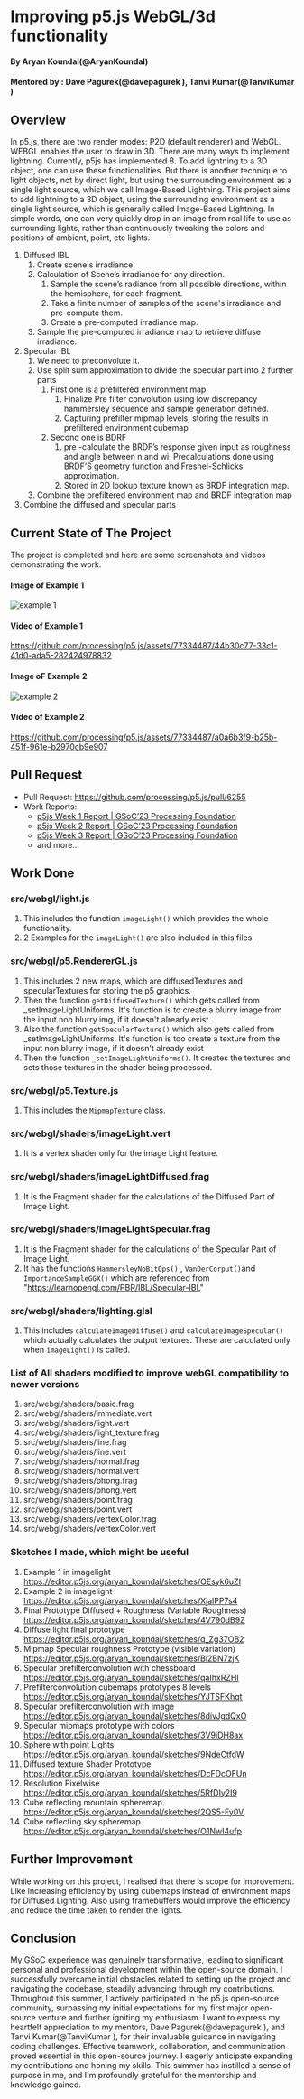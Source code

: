 # Improving p5.js WebGL/3d functionality

#### By Aryan Koundal(@AryanKoundal)
#### Mentored by : Dave Pagurek(@davepagurek ), Tanvi Kumar(@TanviKumar )

## Overview

In p5.js, there are two render modes: P2D (default renderer) and WebGL. WEBGL 
enables the user to draw in 3D. There are many ways to implement lightning. 
Currently, p5js has implemented 8. To add lightning to a 3D object, one can
use these functionalities. But there is another technique to light objects,
not by direct light, but using the surrounding environment as a single light
source, which we call Image-Based Lightning. 
This project aims to add lightning to a 3D object, using the surrounding 
environment as a single light source, which is generally called Image-Based 
Lightning. In simple words, one can very quickly drop in an image from real 
life to use as surrounding lights, rather than continuously tweaking the colors 
and positions of ambient, point, etc lights.

1. Diffused IBL
    1. Create scene's irradiance.
    1. Calculation of Scene’s irradiance for any direction.
        1. Sample the scene’s radiance from all possible directions, within the
        hemisphere, for each fragment.
        1. Take a finite number of samples of the scene's irradiance and pre-compute them.
        1. Create a pre-computed irradiance map.
    1. Sample the pre-computed irradiance map to retrieve diffuse irradiance.
1. Specular IBL
    1. We need to preconvolute it.
    1. Use split sum approximation to divide the specular part into 2 further parts
        1. First one is a prefiltered environment map.
            1. Finalize Pre filter convolution using low discrepancy hammersley sequence 
            and sample generation defined.
            1. Capturing prefilter mipmap levels, storing the results in prefiltered 
            environment cubemap
        1. Second one is BDRF 
            1. pre -calculate the BRDF’s response given input as roughness and angle
            between n and wi. 
                Precalculations done using BRDF’S geometry function and Fresnel-Schlicks approximation.
            1. Stored in 2D lookup texture known as BRDF integration map.
    1. Combine the  prefiltered environment map and  BRDF integration map
1. Combine the diffused and specular parts


## Current State of The Project

The project is completed and here are some screenshots and videos demonstrating the work.

#### Image of Example 1 
![example 1](https://github.com/processing/p5.js/assets/77334487/8d818df0-17a8-4332-b369-bcb79a5afc67)

#### Video of Example 1
https://github.com/processing/p5.js/assets/77334487/44b30c77-33c1-41d0-ada5-282424978832

#### Image oF Example 2
![example 2](https://github.com/processing/p5.js/assets/77334487/e46f24b8-2713-4d2b-8392-744585da6a5b)

#### Video of Example 2
https://github.com/processing/p5.js/assets/77334487/a0a6b3f9-b25b-451f-961e-b2970cb9e907

## Pull Request

- Pull Request: https://github.com/processing/p5.js/pull/6255
- Work Reports:
    - [p5js Week 1 Report | GSoC’23 Processing Foundation](https://aryankoundal.medium.com/p5js-week-1-report-gsoc23-processing-foundation-9910934112e5)
    - [p5js Week 2 Report | GSoC’23 Processing Foundation](https://aryankoundal.medium.com/p5js-week-2-report-gsoc23-processing-foundation-c8a36f5cf34)
    - [p5js Week 3 Report | GSoC’23 Processing Foundation](https://aryankoundal.medium.com/p5js-week-3-report-gsoc23-processing-foundation-39043d0363e2)
    - and more...


## Work Done

### src/webgl/light.js
1. This includes the function `imageLight()` which provides the whole functionality.
1. 2 Examples for the `imageLight()` are also included in this files.
 
### src/webgl/p5.RendererGL.js
1. This includes 2 new maps, which are diffusedTextures and specularTextures for storing the p5 graphics.
1. Then the function `getDiffusedTexture()` which gets called from _setImageLightUniforms. It's function is to create a blurry 
image from the input non blurry img, if it doesn't already exist.
1. Also the function `getSpecularTexture()` which also gets called from _setImageLightUniforms. It's function is too create a texture
 from the input non blurry image, if it doesn't already exist
1. Then the function `_setImageLightUniforms()`. It creates the textures and sets those textures in the shader being processed.

### src/webgl/p5.Texture.js
1. This includes the `MipmapTexture` class.

 
### src/webgl/shaders/imageLight.vert
1. It is a vertex shader only for the image Light feature.
 
### src/webgl/shaders/imageLightDiffused.frag
1. It is the Fragment shader for the calculations of the Diffused Part of Image Light.
 
### src/webgl/shaders/imageLightSpecular.frag
1. It is the Fragment shader for the calculations of the Specular Part of Image Light.
1. It has the functions `HammersleyNoBitOps()` , `VanDerCorput()`and `ImportanceSampleGGX()` which are
referenced from "https://learnopengl.com/PBR/IBL/Specular-IBL"

### src/webgl/shaders/lighting.glsl
1. This includes `calculateImageDiffuse()` and `calculateImageSpecular()` which actually calculates the output textures. These are calculated only when `imageLight()` is called.

### List of All shaders modified to improve webGL compatibility to newer versions
1. src/webgl/shaders/basic.frag
1. src/webgl/shaders/immediate.vert
1. src/webgl/shaders/light.vert
1. src/webgl/shaders/light_texture.frag 
1. src/webgl/shaders/line.frag
1. src/webgl/shaders/line.vert
1. src/webgl/shaders/normal.frag
1. src/webgl/shaders/normal.vert
1. src/webgl/shaders/phong.frag
1. src/webgl/shaders/phong.vert
1. src/webgl/shaders/point.frag
1. src/webgl/shaders/point.vert
1. src/webgl/shaders/vertexColor.frag
1. src/webgl/shaders/vertexColor.vert

### Sketches I made, which might be useful 
1. Example 1 in imagelight          https://editor.p5js.org/aryan_koundal/sketches/OEsyk6uZI
1. Example 2 in imagelight         https://editor.p5js.org/aryan_koundal/sketches/XjalPP7s4
1. Final Prototype Diffused + Roughness (Variable Roughness)  https://editor.p5js.org/aryan_koundal/sketches/4V790dB9Z
1. Diffuse light final prototype https://editor.p5js.org/aryan_koundal/sketches/q_Zg37OB2
1. Mipmap  Specular roughness Prototype (visible variation) https://editor.p5js.org/aryan_koundal/sketches/Bi2BN7zjK
1. Specular prefilterconvolution with chessboard https://editor.p5js.org/aryan_koundal/sketches/qaIhxRZHI
1. Prefilterconvolution cubemaps prototypes 8 levels https://editor.p5js.org/aryan_koundal/sketches/YJTSFKhqt
1. Specular prefilterconvolution with image https://editor.p5js.org/aryan_koundal/sketches/8divJgdQxO
1. Specular mipmaps prototype with colors https://editor.p5js.org/aryan_koundal/sketches/3V9iDH8ax
1. Sphere with point Lights https://editor.p5js.org/aryan_koundal/sketches/9NdeCtfdW
1. Diffused texture Shader Prototype https://editor.p5js.org/aryan_koundal/sketches/DcFDcOFUn
1. Resolution Pixelwise             https://editor.p5js.org/aryan_koundal/sketches/5RfDIy2I9
1. Cube reflecting mountain spheremap https://editor.p5js.org/aryan_koundal/sketches/2QS5-Fy0V
1. Cube reflecting sky spheremap 	 https://editor.p5js.org/aryan_koundal/sketches/O1NwI4ufp

## Further Improvement
While working on this project, I realised that there is scope for improvement. Like increasing efficiency by using cubemaps instead of environment maps for Diffused Lighting. Also using framebuffers would improve the efficiency and reduce the time taken to render the lights.

## Conclusion

My GSoC experience was genuinely transformative, leading to significant personal and professional
development within the open-source domain. I successfully overcame initial obstacles related to
setting up the project and navigating the codebase, steadily advancing through my contributions.
Throughout this summer, I actively participated in the p5.js open-source community, surpassing my 
initial expectations for my first major open-source venture and further igniting my enthusiasm. I
want to express my heartfelt appreciation to my mentors,  Dave Pagurek(@davepagurek ), and
Tanvi Kumar(@TanviKumar ), for their invaluable guidance in navigating coding challenges. 
Effective teamwork, collaboration, and communication proved essential in this open-source journey.
I eagerly anticipate expanding my contributions and honing my skills. This summer has instilled
a sense of purpose in me, and I'm profoundly grateful for the mentorship and knowledge gained.
